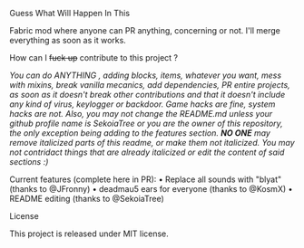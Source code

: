 
Guess What Will Happen In This

Fabric mod where anyone can PR anything, concerning or not. I'll merge everything as soon as it works.

How can I ~~fuck up~~ contribute to this project ?

*You can do ANYTHING , adding blocks, items, whatever you want, mess with mixins, break vanilla mecanics, add dependencies, PR entire projects, as soon as it doesn't break other contributions and that it doesn't include any kind of virus, keylogger or backdoor. Game hacks are fine, system hacks are not. Also, you may not change the README.md unless your github profile name is SekoiaTree or you are the owner of this repository, the only exception being adding to the features section. **NO ONE** may remove italicized parts of this readme, or make them not italicized. You may not contridact things that are already italicized or edit the content of said sections :)*

Current features (complete here in PR):
• Replace all sounds with "blyat" (thanks to @JFronny)
• deadmau5 ears for everyone (thanks to @KosmX)
• README editing (thanks to @SekoiaTree)

License

This project is released under MIT license.
